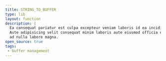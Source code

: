 ```yaml
---
title: STRING_TO_BUFFER
type: lib
layout: function
description: |
  Ea consequat pariatur est culpa excepteur veniam laboris id ea incididunt.
  Aute adipisicing velit consequat minim laboris aute eiusmod officia ex esse
  ad nulla labore magna.
open_source: true
tags:
 - buffer management
---
```

